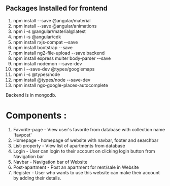 
## Packages Installed for frontend

1. npm install --save @angular/material
2. npm install --save @angular/animations
3. npm i -s @angular/material@latest
4. npm i -s @angular/cdk
5. npm install rxjs-compat --save
6. npm install bootstrap --save
7. npm install ng2-file-upload --save backend
8. npm install express multer body-parser --save
9. npm install nodemon --save-dev
10. npm i --save-dev @types/googlemaps
11. npm i -s @types/node
12. npm install @types/node --save-dev
13. npm install ngx-google-places-autocomplete
 
Backend is in mongodb.

# Components :

1. Favorite-page - View user's favorite from database with collection name 'favpost'
2. Homepage - homepage of website with navbar, footer and searchbar
3. List-property - View list of apartments from database
4. Login - User can login to their account on clicking login button from Navigation bar
5. Navbar - Navigation bar of Website
6. Post-apartment - Post an apartment for rent/sale in Website
7. Register - User who wants to use this website can make their account by adding their details.
